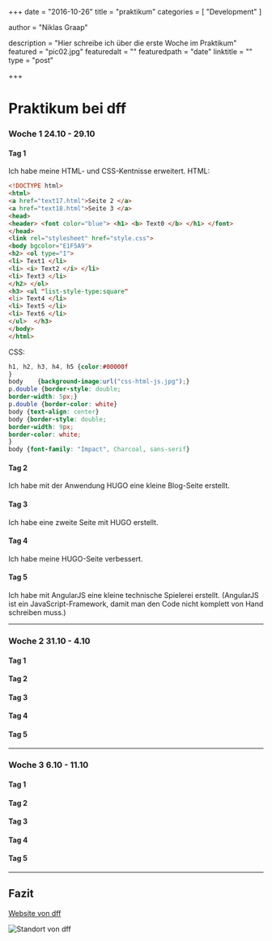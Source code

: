 +++
date = "2016-10-26"
title = "praktikum"
categories = [ "Development" ]

author = "Niklas Graap"

description = "Hier schreibe ich über die erste Woche im Praktikum"
featured = "pic02.jpg"
featuredalt = ""
featuredpath = "date"
linktitle = ""
type = "post"

+++

# Praktikum bei dff


### Woche 1 24.10 - 29.10

#### Tag 1 
Ich habe meine HTML- und CSS-Kentnisse erweitert.
HTML:
```HTML
<!DOCTYPE html>
<html>
<a href="text17.html">Seite 2 </a>
<a href="text18.html">Seite 3 </a>
<head>
<header> <font color="blue"> <h1> <b> Text0 </b> </h1> </font>
</head> 
<link rel="stylesheet" href="style.css">
<body bgcolor="E1F5A9">
<h2> <ol type="I">
<li> Text1 </li>
<li> <i> Text2 </i> </li>
<li> Text3 </li>
</h2> </ol>
<h3> <ul "list-style-type:square"
<li> Text4 </li>
<li> Text5 </li>
<li> Text6 </li>
</ul>  </h3> 
</body>
</html> 
```

CSS:

```CSS
h1, h2, h3, h4, h5 {color:#00000f
}
body	{background-image:url("css-html-js.jpg");}
p.double {border-style: double;
border-width: 5px;}
p.double {border-color: white} 
body {text-align: center}
body {border-style: double;
border-width: 9px;
border-color: white;
}
body {font-family: "Impact", Charcoal, sans-serif}
```

#### Tag 2

Ich habe mit der Anwendung HUGO eine kleine Blog-Seite erstellt.

#### Tag 3

Ich habe eine zweite Seite mit HUGO erstellt.

#### Tag 4

Ich habe meine HUGO-Seite verbessert.

#### Tag 5

Ich habe mit AngularJS eine kleine technische Spielerei erstellt. (AngularJS ist ein JavaScript-Framework, damit man den Code nicht komplett von Hand schreiben muss.)


---

### Woche 2 31.10 - 4.10

#### Tag 1

#### Tag 2

#### Tag 3

#### Tag 4

#### Tag 5

---


### Woche 3 6.10 - 11.10

#### Tag 1

#### Tag 2

#### Tag 3

#### Tag 4

#### Tag 5

---

## Fazit




[Website von dff](http://dff-solutions.de)

![Standort von dff](/arkaden.jpg)